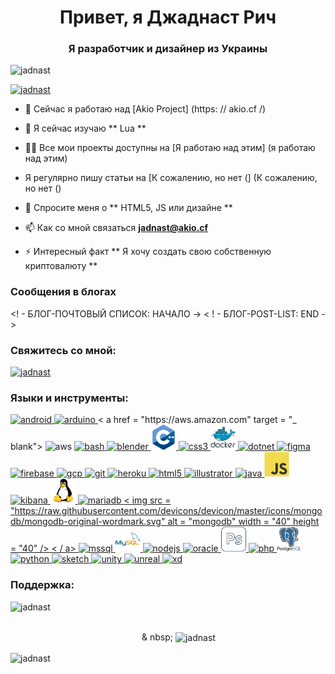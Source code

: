 <h1 align = "center"> Привет, я Джаднаст Рич </h1>
<h3 align = "center"> Я разработчик и дизайнер из Украины </h3>

<p align = "left"> <img src = "https://komarev.com/ghpvc/?username=jadnast&label=Profile%20views&color=0e75b6&style=flat" alt = "jadnast" /> </p>

<p align = "left"> <a href = " https://github.com/ryo-ma/github-profile-trophy"><img src = "https://github-profile-trophy.vercel.app/?username=jadnast" alt = "jadnast" /> </a> </p>

- 🔭 Сейчас я работаю над [Akio Project] (https: // akio.cf /)

- 🌱 Я сейчас изучаю ** Lua **

- 👨‍💻 Все мои проекты доступны на [Я работаю над этим] (я работаю над этим)

- Я регулярно пишу статьи на [К сожалению, но нет (] (К сожалению, но нет ()

- 💬 Спросите меня о ** HTML5, JS или дизайне **

- 📫 Как со мной связаться **jadnast@akio.cf**

- ⚡ Интересный факт ** Я хочу создать свою собственную криптовалюту **

### Сообщения в блогах
<! - БЛОГ-ПОЧТОВЫЙ СПИСОК: НАЧАЛО ->
< ! - БЛОГ-POST-LIST: END ->

<h3 align = "left"> Свяжитесь со мной: </h3>
<p align = "left">
<a href = "https://dev.to/ jadnast "target =" blank "> <img align =" center "src =" https://cdn.jsdelivr.net/npm/simple-icons@3.0.1/icons/dev-dot-to.svg "alt = "jadnast" height = "30" width = "40" /> </a>
</p>

<h3 align = "left"> Языки и инструменты: </h3>
<p align = "left"> <a href="https://developer.android.com" target="_blank"> <img src = "https://raw.githubusercontent.com/devicons/devicon/master/ icons / android / android-original-wordmark.svg "alt =" android "width =" 40 "height =" 40 "/> </a> <a href =" https://www.arduino.cc/ "target = "_ blank"> <img src = "https://cdn.worldvectorlogo.com/logos/arduino-1.svg" alt = "arduino" width = "40" height = "40" /> </a> < a href = "https://aws.amazon.com" target = "_ blank"> <img src = "https: //raw.githubusercontent.com / devicons / devicon / master / icons / amazonwebservices / amazonwebservices-original-wordmark.svg "alt =" aws "width =" 40 "height =" 40 "/> </a> <a href =" https: // www.gnu.org/software/bash/ "target =" _ blank "> <img src =" https://www.vectorlogo.zone/logos/gnu_bash/gnu_bash-icon.svg "alt =" bash "width =" 40 "height =" 40 "/> </a> <a href="https://www.blender.org/" target="_blank"> <img src =" https://download.blender.org/ branding / community / blender_community_badge_white.svg "alt =" blender "width =" 40 "height =" 40 "/> </a> <a href =" https://www.w3schools.com/cpp/ "target = "_ blank"> <img src = "https://raw.githubusercontent.com/devicons/devicon/master/icons/cplusplus/cplusplus-original.svg" alt = "cplusplus" width = "40" height = " 40 "/> </a> <a href="https://www.w3schools.com/css/" target="_blank"> <img src =" https://raw.githubusercontent.com/devicons/devicon /master/icons/css3/css3-original-wordmark.svg "alt =" css3 "width =" 40 "height =" 40 "/> </a> <a href =" https://www.docker.com / "target =" _ blank "> <img src =" https://raw.githubusercontent.com/devicons/devicon/master/icons/docker/docker-original-wordmark.svg "alt =" docker "width =" 40 "height = "40" /> </a> <a href="https://dotnet.microsoft.com/" target="_blank"> <img src = "https://raw.githubusercontent.com/devicons/ devicon / master / icons / dot-net / dot-net-original-wordmark.svg "alt =" dotnet "width =" 40 "height =" 40 "/> </a> <a href =" https: // www.figma.com/ "target =" _ blank "> <img src =" https://www.vectorlogo.zone/logos/figma/figma-icon.svg "alt =" figma "width =" 40 "height = "40" /> </a> <a href="https://firebase.google.com/" target="_blank"> <img src = "https://www.vectorlogo.zone/logos/firebase/ firebase-icon.svg "alt ="firebase "width =" 40 "height =" 40 "/> </a> <a href="https://cloud.google.com" target="_blank"> <img src =" https: // www. vectorlogo.zone/logos/google_cloud/google_cloud-icon.svg "alt =" gcp "width =" 40 "height =" 40 "/> </a> <a href =" https://git-scm.com/ "target =" _ blank "> <img src =" https://www.vectorlogo.zone/logos/git-scm/git-scm-icon.svg "alt =" git "width =" 40 "height =" 40 "/> </a> <a href="https://heroku.com" target="_blank"> <img src =" https://www.vectorlogo.zone/logos/heroku/heroku-icon.svg "alt =" heroku "width ="40 "height =" 40 "/> </a> <a href="https://www.w3.org/html/" target="_blank"> <img src =" https: //raw.githubusercontent. com / devicons / devicon / master / icons / html5 / html5-original-wordmark.svg "alt =" html5 "width =" 40 "height =" 40 "/> </a> <a href =" https: // www.adobe.com/in/products/illustrator.html "target =" _ blank "> <img src =" https://www.vectorlogo.zone/logos/adobe_illustrator/adobe_illustrator-icon.svg "alt =" illustrator " width = "40" height = "40" /> </a> <a href="https://www.java.com" target="_blank"> <img src = "https: //raw.githubusercontent.com / devicons / devicon / master / icons / java / java-original.svg "alt =" java "width =" 40 "height =" 40 "/> </a> <a href =" https: // разработчик. mozilla.org/en-US/docs/Web/JavaScript "target =" _ blank "> <img src =" https://raw.githubusercontent.com/devicons/devicon/master/icons/javascript/javascript-original.svg "alt =" javascript "width =" 40 "height =" 40 "/> </a> <a href="https://www.elastic.co/kibana" target="_blank"> <img src =" https://www.vectorlogo.zone/logos/elasticco_kibana/elasticco_kibana-icon.svg "alt =" kibana "width =" 40 "height =" 40 "/> </a> <a href =" https: // www.linux.org / "target =" _ blank "> <img src =" https://raw.githubusercontent.com/devicons/devicon/master/icons/linux/linux-original.svg "alt =" linux "width =" 40 " height = "40" /> </a> <a href="https://mariadb.org/" target="_blank"> <img src = "https://www.vectorlogo.zone/logos/mariadb/ mariadb-icon.svg "alt =" mariadb "width =" 40 "height =" 40 "/> </a> <a href="https://www.mongodb.com/" target="_blank"> < img src = "https://raw.githubusercontent.com/devicons/devicon/master/icons/mongodb/mongodb-original-wordmark.svg" alt = "mongodb" width = "40" height = "40" /> < / а><a href="https://www.microsoft.com/en-us/sql-server" target="_blank"> <img src = "https://cdn.worldvectorlogo.com/logos/microsoft-sql- server.svg "alt =" mssql "width =" 40 "height =" 40 "/> </a> <a href="https://www.mysql.com/" target="_blank"> <img src = "https://raw.githubusercontent.com/devicons/devicon/master/icons/mysql/mysql-original-wordmark.svg" alt = "mysql" width = "40" height = "40" /> </ a > <a href="https://nodejs.org" target="_blank"> <img src = "https://raw.githubusercontent.com/devicons/devicon/master/icons/nodejs/nodejs-original-wordmark .svg "alt ="nodejs "width =" 40 "height =" 40 "/> </a> <a href="https://www.oracle.com/" target="_blank"> <img src =" https: // raw .githubusercontent.com / devicons / devicon / master / icons / oracle / oracle-original.svg "alt =" oracle "width =" 40 "height =" 40 "/> </a> <a href =" https: / /www.photoshop.com/en "target =" _ blank "> <img src =" https://raw.githubusercontent.com/devicons/devicon/master/icons/photoshop/photoshop-line.svg "alt =" photoshop "width =" 40 "height =" 40 "/> </a> <a href="https://www.php.net" target="_blank"> <img src =" https: //raw.githubusercontent .com / devicons / devicon / master / icons / php / php-original.svg "alt =" php "width =" 40 "height =" 40 "/> </a> <a href =" https: // www. postgresql.org "target =" _ blank "> <img src =" https://raw.githubusercontent.com/devicons/devicon/master/icons/postgresql/postgresql-original-wordmark.svg "alt =" postgresql "width = "40" height = "40" /> </a> <a href="https://www.python.org" target="_blank"> <img src = "https://raw.githubusercontent.com/ devicons / devicon / master / icons / python / python-original.svg "alt =" python "width =" 40 "height =" 40 "/> </a> <a href =" https: //www.sketch. com / "target = "_ blank"> <img src = "https://www.vectorlogo.zone/logos/sketchapp/sketchapp-icon.svg" alt = "sketch" width = "40" height = "40" /> </ a> <a href="https://unity.com/" target="_blank"> <img src = "https://www.vectorlogo.zone/logos/unity3d/unity3d-icon.svg" alt = " unity "width =" 40 "height =" 40 "/> </a> <a href="https://unrealengine.com/" target="_blank"> <img src =" https: //raw.githubusercontent .com / kenangundogan / fontisto / 036b7eca71aab1bef8e6a0518f7329f13ed62f6b / icons / svg / brand / unreal-engine.svg "alt =" unreal "width =" 40 "height =" 40 "/> </a><a href="https://www.adobe.com/products/xd.html" target="_blank"> <img src = "https://cdn.worldvectorlogo.com/logos/adobe-xd.svg" alt = "xd" width = "40" height = "40" /> </a> </p>

<h3 align = "left"> Поддержка: </h3>
<p> <a href="https://www.buymeacoffee.com/jadnast"> <img align = "left" src = "https: // cdn .buymeacoffee.com / buttons / v2 / default-yellow.png "height =" 50 "width =" 210 "alt =" jadnast "/> </a> </p> <br> <br>

<p> & nbsp; <img align = "center" src = "https://github-readme-stats.vercel.app/api?username=jadnast&show_icons=true&locale=en" alt = "jadnast" /> </p>

<p> <img align = "center" src = "https://github-readme-streak-stats.herokuapp.com/?user=jadnast&" alt = "jadnast" /> </p>
